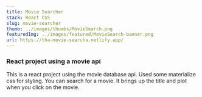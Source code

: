```yaml
---
title: Movie Searcher
stack: React CSS
slug: movie-searcher
thumb: ../images/thumbs/MovieSearch.png
featuredImg: ../images/featured/MovieSearch-banner.png
url: https://tha-movie-searcha.netlify.app/
---
```


### React project using a movie api

This is a react project using the movie database api. Used some materialize css for styling. You can search for a movie. It brings up the title and plot when you click on the movie.
